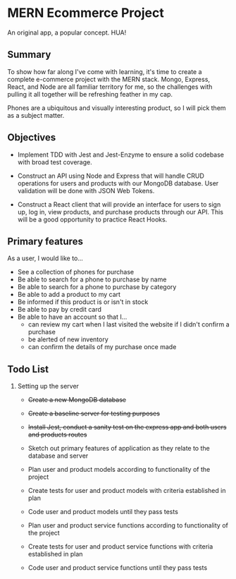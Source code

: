 # MERN Ecommerce Project

An original app, a popular concept. HUA!

## Summary

To show how far along I've come with learning, it's time to create a complete e-commerce project with the MERN stack. Mongo, Express, React, and Node are all familiar territory for me, so the challenges with pulling it all together will be refreshing feather in my cap.

Phones are a ubiquitous and visually interesting product, so I will pick them as a subject matter.

## Objectives

- Implement TDD with Jest and Jest-Enzyme to ensure a solid codebase with broad test coverage.

- Construct an API using Node and Express that will handle CRUD operations for users and products with our MongoDB database. User validation will be done with JSON Web Tokens.

- Construct a React client that will provide an interface for users to sign up, log in, view products, and purchase products through our API. This will be a good opportunity to practice React Hooks.

## Primary features

As a user, I would like to...

- See a collection of phones for purchase
- Be able to search for a phone to purchase by name
- Be able to search for a phone to purchase by category
- Be able to add a product to my cart
- Be informed if this product is or isn't in stock
- Be able to pay by credit card
- Be able to have an account so that I...
  - can review my cart when I last visited the website if I didn't confirm a purchase
  - be alerted of new inventory
  - can confirm the details of my purchase once made

## Todo List

1. Setting up the server

   - ~~Create a new MongoDB database~~
   - ~~Create a baseline server for testing purposes~~
   - ~~Install Jest, conduct a sanity test on the express app and both users and products routes~~

   - Sketch out primary features of application as they relate to the database and server
   - Plan user and product models according to functionality of the project
   - Create tests for user and product models with criteria established in plan
   - Code user and product models until they pass tests
   - Plan user and product service functions according to functionality of the project
   - Create tests for user and product service functions with criteria established in plan
   - Code user and product service functions until they pass tests
